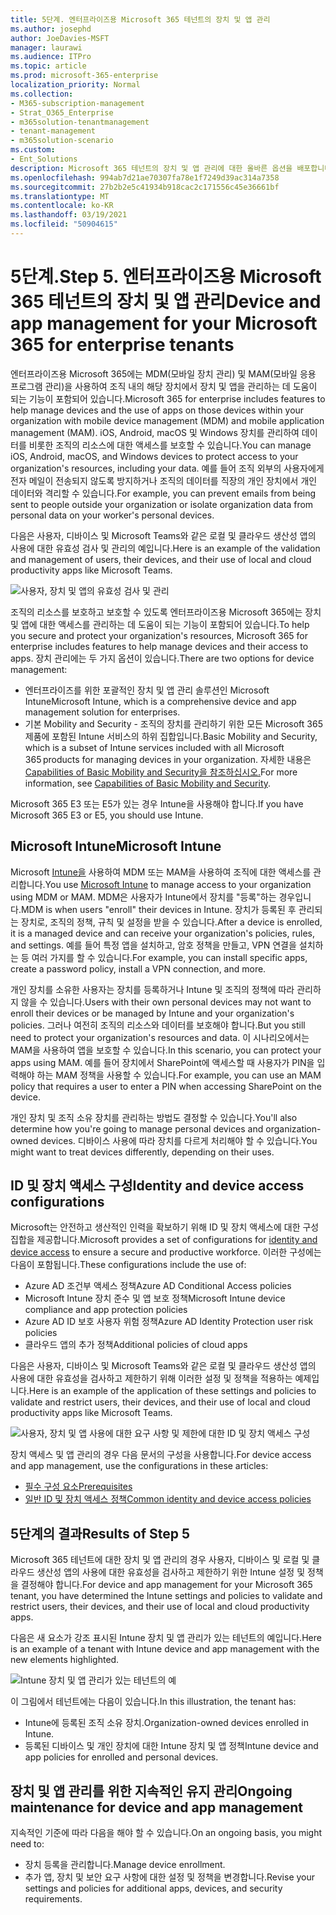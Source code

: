 ```yaml
---
title: 5단계. 엔터프라이즈용 Microsoft 365 테넌트의 장치 및 앱 관리
ms.author: josephd
author: JoeDavies-MSFT
manager: laurawi
ms.audience: ITPro
ms.topic: article
ms.prod: microsoft-365-enterprise
localization_priority: Normal
ms.collection:
- M365-subscription-management
- Strat_O365_Enterprise
- m365solution-tenantmanagement
- tenant-management
- m365solution-scenario
ms.custom:
- Ent_Solutions
description: Microsoft 365 테넌트의 장치 및 앱 관리에 대한 올바른 옵션을 배포합니다.
ms.openlocfilehash: 994ab7d21ae70307fa78e1f7249d39ac314a7358
ms.sourcegitcommit: 27b2b2e5c41934b918cac2c171556c45e36661bf
ms.translationtype: MT
ms.contentlocale: ko-KR
ms.lasthandoff: 03/19/2021
ms.locfileid: "50904615"
---
```

# <a name="step-5-device-and-app-management-for-your-microsoft-365-for-enterprise-tenants"></a><span data-ttu-id="7880f-104">5단계.</span><span class="sxs-lookup"><span data-stu-id="7880f-104">Step 5.</span></span> <span data-ttu-id="7880f-105">엔터프라이즈용 Microsoft 365 테넌트의 장치 및 앱 관리</span><span class="sxs-lookup"><span data-stu-id="7880f-105">Device and app management for your Microsoft 365 for enterprise tenants</span></span>

<span data-ttu-id="7880f-106">엔터프라이즈용 Microsoft 365에는 MDM(모바일 장치 관리) 및 MAM(모바일 응용 프로그램 관리)을 사용하여 조직 내의 해당 장치에서 장치 및 앱을 관리하는 데 도움이 되는 기능이 포함되어 있습니다.</span><span class="sxs-lookup"><span data-stu-id="7880f-106">Microsoft 365 for enterprise includes features to help manage devices and the use of apps on those devices within your organization with mobile device management (MDM) and mobile application management (MAM).</span></span> <span data-ttu-id="7880f-107">iOS, Android, macOS 및 Windows 장치를 관리하여 데이터를 비롯한 조직의 리소스에 대한 액세스를 보호할 수 있습니다.</span><span class="sxs-lookup"><span data-stu-id="7880f-107">You can manage iOS, Android, macOS, and Windows devices to protect access to your organization's resources, including your data.</span></span> <span data-ttu-id="7880f-108">예를 들어 조직 외부의 사용자에게 전자 메일이 전송되지 않도록 방지하거나 조직의 데이터를 직장의 개인 장치에서 개인 데이터와 격리할 수 있습니다.</span><span class="sxs-lookup"><span data-stu-id="7880f-108">For example, you can prevent emails from being sent to people outside your organization or isolate organization data from personal data on your worker's personal devices.</span></span>

<span data-ttu-id="7880f-109">다음은 사용자, 디바이스 및 Microsoft Teams와 같은 로컬 및 클라우드 생산성 앱의 사용에 대한 유효성 검사 및 관리의 예입니다.</span><span class="sxs-lookup"><span data-stu-id="7880f-109">Here is an example of the validation and management of users, their devices, and their use of local and cloud productivity apps like Microsoft Teams.</span></span>

![사용자, 장치 및 앱의 유효성 검사 및 관리](../media/tenant-management-overview/tenant-management-device-app-mgmt.png)

<span data-ttu-id="7880f-111">조직의 리소스를 보호하고 보호할 수 있도록 엔터프라이즈용 Microsoft 365에는 장치 및 앱에 대한 액세스를 관리하는 데 도움이 되는 기능이 포함되어 있습니다.</span><span class="sxs-lookup"><span data-stu-id="7880f-111">To help you secure and protect your organization's resources, Microsoft 365 for enterprise includes features to help manage devices and their access to apps.</span></span> <span data-ttu-id="7880f-112">장치 관리에는 두 가지 옵션이 있습니다.</span><span class="sxs-lookup"><span data-stu-id="7880f-112">There are two options for device management:</span></span>

- <span data-ttu-id="7880f-113">엔터프라이즈를 위한 포괄적인 장치 및 앱 관리 솔루션인 Microsoft Intune</span><span class="sxs-lookup"><span data-stu-id="7880f-113">Microsoft Intune, which is a comprehensive device and app management solution for enterprises.</span></span>
- <span data-ttu-id="7880f-114">기본 Mobility and Security - 조직의 장치를 관리하기 위한 모든 Microsoft 365 제품에 포함된 Intune 서비스의 하위 집합입니다.</span><span class="sxs-lookup"><span data-stu-id="7880f-114">Basic Mobility and Security, which is a subset of Intune services included with all Microsoft 365 products for managing devices in your organization.</span></span> <span data-ttu-id="7880f-115">자세한 내용은 [Capabilities of Basic Mobility and Security을 참조하십시오.](../admin/basic-mobility-security/capabilities.md)</span><span class="sxs-lookup"><span data-stu-id="7880f-115">For more information, see [Capabilities of Basic Mobility and Security](../admin/basic-mobility-security/capabilities.md).</span></span>

<span data-ttu-id="7880f-116">Microsoft 365 E3 또는 E5가 있는 경우 Intune을 사용해야 합니다.</span><span class="sxs-lookup"><span data-stu-id="7880f-116">If you have Microsoft 365 E3 or E5, you should use Intune.</span></span>

## <a name="microsoft-intune"></a><span data-ttu-id="7880f-117">Microsoft Intune</span><span class="sxs-lookup"><span data-stu-id="7880f-117">Microsoft Intune</span></span>

<span data-ttu-id="7880f-118">Microsoft [Intune을](/mem/intune/fundamentals/planning-guide) 사용하여 MDM 또는 MAM을 사용하여 조직에 대한 액세스를 관리합니다.</span><span class="sxs-lookup"><span data-stu-id="7880f-118">You use [Microsoft Intune](/mem/intune/fundamentals/planning-guide) to manage access to your organization using MDM or MAM.</span></span> <span data-ttu-id="7880f-119">MDM은 사용자가 Intune에서 장치를 "등록"하는 경우입니다.</span><span class="sxs-lookup"><span data-stu-id="7880f-119">MDM is when users "enroll" their devices in Intune.</span></span> <span data-ttu-id="7880f-120">장치가 등록된 후 관리되는 장치로, 조직의 정책, 규칙 및 설정을 받을 수 있습니다.</span><span class="sxs-lookup"><span data-stu-id="7880f-120">After a device is enrolled, it is a managed device and can receive your organization's  policies, rules, and settings.</span></span> <span data-ttu-id="7880f-121">예를 들어 특정 앱을 설치하고, 암호 정책을 만들고, VPN 연결을 설치하는 등 여러 가지를 할 수 있습니다.</span><span class="sxs-lookup"><span data-stu-id="7880f-121">For example, you can install specific apps, create a password policy, install a VPN connection, and more.</span></span>

<span data-ttu-id="7880f-122">개인 장치를 소유한 사용자는 장치를 등록하거나 Intune 및 조직의 정책에 따라 관리하지 않을 수 있습니다.</span><span class="sxs-lookup"><span data-stu-id="7880f-122">Users with their own personal devices may not want to enroll their devices or be managed by Intune and your organization's policies.</span></span> <span data-ttu-id="7880f-123">그러나 여전히 조직의 리소스와 데이터를 보호해야 합니다.</span><span class="sxs-lookup"><span data-stu-id="7880f-123">But you still need to protect your organization's resources and data.</span></span> <span data-ttu-id="7880f-124">이 시나리오에서는 MAM을 사용하여 앱을 보호할 수 있습니다.</span><span class="sxs-lookup"><span data-stu-id="7880f-124">In this scenario, you can protect your apps using MAM.</span></span> <span data-ttu-id="7880f-125">예를 들어 장치에서 SharePoint에 액세스할 때 사용자가 PIN을 입력해야 하는 MAM 정책을 사용할 수 있습니다.</span><span class="sxs-lookup"><span data-stu-id="7880f-125">For example, you can use an MAM policy that requires a user to enter a PIN when accessing SharePoint on the device.</span></span>

<span data-ttu-id="7880f-126">개인 장치 및 조직 소유 장치를 관리하는 방법도 결정할 수 있습니다.</span><span class="sxs-lookup"><span data-stu-id="7880f-126">You'll also determine how you're going to manage personal devices and organization-owned devices.</span></span> <span data-ttu-id="7880f-127">디바이스 사용에 따라 장치를 다르게 처리해야 할 수 있습니다.</span><span class="sxs-lookup"><span data-stu-id="7880f-127">You might want to treat devices differently, depending on their uses.</span></span>

## <a name="identity-and-device-access-configurations"></a><span data-ttu-id="7880f-128">ID 및 장치 액세스 구성</span><span class="sxs-lookup"><span data-stu-id="7880f-128">Identity and device access configurations</span></span>

<span data-ttu-id="7880f-129">Microsoft는 안전하고 생산적인 [](../security/office-365-security/microsoft-365-policies-configurations.md) 인력을 확보하기 위해 ID 및 장치 액세스에 대한 구성 집합을 제공합니다.</span><span class="sxs-lookup"><span data-stu-id="7880f-129">Microsoft provides a set of configurations for [identity and device access](../security/office-365-security/microsoft-365-policies-configurations.md) to ensure a secure and productive workforce.</span></span> <span data-ttu-id="7880f-130">이러한 구성에는 다음이 포함됩니다.</span><span class="sxs-lookup"><span data-stu-id="7880f-130">These configurations include the use of:</span></span>

- <span data-ttu-id="7880f-131">Azure AD 조건부 액세스 정책</span><span class="sxs-lookup"><span data-stu-id="7880f-131">Azure AD Conditional Access policies</span></span>
- <span data-ttu-id="7880f-132">Microsoft Intune 장치 준수 및 앱 보호 정책</span><span class="sxs-lookup"><span data-stu-id="7880f-132">Microsoft Intune device compliance and app protection policies</span></span>
- <span data-ttu-id="7880f-133">Azure AD ID 보호 사용자 위험 정책</span><span class="sxs-lookup"><span data-stu-id="7880f-133">Azure AD Identity Protection user risk policies</span></span>
- <span data-ttu-id="7880f-134">클라우드 앱의 추가 정책</span><span class="sxs-lookup"><span data-stu-id="7880f-134">Additional policies of cloud apps</span></span>

<span data-ttu-id="7880f-135">다음은 사용자, 디바이스 및 Microsoft Teams와 같은 로컬 및 클라우드 생산성 앱의 사용에 대한 유효성을 검사하고 제한하기 위해 이러한 설정 및 정책을 적용하는 예제입니다.</span><span class="sxs-lookup"><span data-stu-id="7880f-135">Here is an example of the application of these settings and policies to validate and restrict users, their devices, and their use of local and cloud productivity apps like Microsoft Teams.</span></span>

![사용자, 장치 및 앱 사용에 대한 요구 사항 및 제한에 대한 ID 및 장치 액세스 구성](../media/tenant-management-overview/tenant-management-device-app-mgmt-golden-config.png)

<span data-ttu-id="7880f-137">장치 액세스 및 앱 관리의 경우 다음 문서의 구성을 사용합니다.</span><span class="sxs-lookup"><span data-stu-id="7880f-137">For device access and app management, use the configurations in these articles:</span></span>

- [<span data-ttu-id="7880f-138">필수 구성 요소</span><span class="sxs-lookup"><span data-stu-id="7880f-138">Prerequisites</span></span>](../security/office-365-security/identity-access-prerequisites.md)
- [<span data-ttu-id="7880f-139">일반 ID 및 장치 액세스 정책</span><span class="sxs-lookup"><span data-stu-id="7880f-139">Common identity and device access policies</span></span>](../security/office-365-security/identity-access-policies.md)

## <a name="results-of-step-5"></a><span data-ttu-id="7880f-140">5단계의 결과</span><span class="sxs-lookup"><span data-stu-id="7880f-140">Results of Step 5</span></span>

<span data-ttu-id="7880f-141">Microsoft 365 테넌트에 대한 장치 및 앱 관리의 경우 사용자, 디바이스 및 로컬 및 클라우드 생산성 앱의 사용에 대한 유효성을 검사하고 제한하기 위한 Intune 설정 및 정책을 결정해야 합니다.</span><span class="sxs-lookup"><span data-stu-id="7880f-141">For device and app management for your Microsoft 365 tenant, you have determined the Intune settings and policies to validate and restrict users, their devices, and their use of local and cloud productivity apps.</span></span>

<span data-ttu-id="7880f-142">다음은 새 요소가 강조 표시된 Intune 장치 및 앱 관리가 있는 테넌트의 예입니다.</span><span class="sxs-lookup"><span data-stu-id="7880f-142">Here is an example of a tenant with Intune device and app management with the new elements highlighted.</span></span>

![Intune 장치 및 앱 관리가 있는 테넌트의 예](../media/tenant-management-overview/tenant-management-tenant-build-step5.png)

<span data-ttu-id="7880f-144">이 그림에서 테넌트에는 다음이 있습니다.</span><span class="sxs-lookup"><span data-stu-id="7880f-144">In this illustration, the tenant has:</span></span>

- <span data-ttu-id="7880f-145">Intune에 등록된 조직 소유 장치.</span><span class="sxs-lookup"><span data-stu-id="7880f-145">Organization-owned devices enrolled in Intune.</span></span>
- <span data-ttu-id="7880f-146">등록된 디바이스 및 개인 장치에 대한 Intune 장치 및 앱 정책</span><span class="sxs-lookup"><span data-stu-id="7880f-146">Intune device and app policies for enrolled and personal devices.</span></span>

## <a name="ongoing-maintenance-for-device-and-app-management"></a><span data-ttu-id="7880f-147">장치 및 앱 관리를 위한 지속적인 유지 관리</span><span class="sxs-lookup"><span data-stu-id="7880f-147">Ongoing maintenance for device and app management</span></span>

<span data-ttu-id="7880f-148">지속적인 기준에 따라 다음을 해야 할 수 있습니다.</span><span class="sxs-lookup"><span data-stu-id="7880f-148">On an ongoing basis, you might need to:</span></span> 

- <span data-ttu-id="7880f-149">장치 등록을 관리합니다.</span><span class="sxs-lookup"><span data-stu-id="7880f-149">Manage device enrollment.</span></span>
- <span data-ttu-id="7880f-150">추가 앱, 장치 및 보안 요구 사항에 대한 설정 및 정책을 변경합니다.</span><span class="sxs-lookup"><span data-stu-id="7880f-150">Revise your settings and policies for additional apps, devices, and security requirements.</span></span>